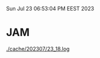 Sun Jul 23 06:53:04 PM EEST 2023
# JAM
<a href='./cache/202307/23_18.log'>./cache/202307/23_18.log</a>
